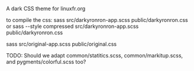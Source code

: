 A dark CSS theme for linuxfr.org

to compile the css:
sass src/darkyronron-app.scss public/darkyronron.css
or
sass --style compressed src/darkyronron-app.scss public/darkyronron.css

sass src/original-app.scss public/original.css

TODO:
Should we adapt common/statitics.scss, common/markitup.scss, and pygments/colorful.scss too? 

